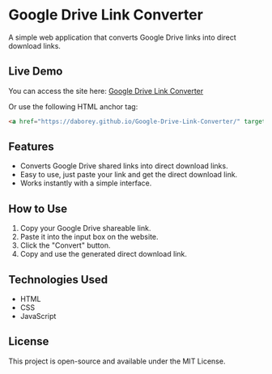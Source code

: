 # Google Drive Link Converter

A simple web application that converts Google Drive links into direct download links.

## Live Demo

You can access the site here: [Google Drive Link Converter](https://daborey.github.io/Google-Drive-Link-Converter/)

Or use the following HTML anchor tag:

```html
<a href="https://daborey.github.io/Google-Drive-Link-Converter/" target="_blank">Google Drive Link Converter</a>
```

## Features
- Converts Google Drive shared links into direct download links.
- Easy to use, just paste your link and get the direct download link.
- Works instantly with a simple interface.

## How to Use
1. Copy your Google Drive shareable link.
2. Paste it into the input box on the website.
3. Click the "Convert" button.
4. Copy and use the generated direct download link.

## Technologies Used
- HTML
- CSS
- JavaScript

## License
This project is open-source and available under the MIT License.
